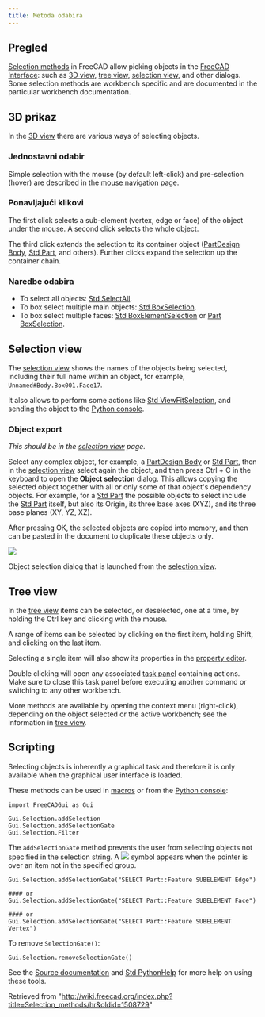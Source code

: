 ```yaml
---
title: Metoda odabira
---
```

## Pregled

[Selection methods](/Selection_methods "Selection methods") in FreeCAD allow picking objects in the [FreeCAD Interface](/Interface "Interface"): such as [3D view](/3D_view "3D view"), [tree view](/Tree_view "Tree view"), [selection view](/Selection_view "Selection view"), and other dialogs. Some selection methods are workbench specific and are documented in the particular workbench documentation.

## 3D prikaz

In the [3D view](/3D_view "3D view") there are various ways of selecting objects.

### Jednostavni odabir

Simple selection with the mouse (by default left-click) and pre-selection (hover) are described in the [mouse navigation](/Mouse_navigation "Mouse navigation") page.

### Ponavljajući klikovi

The first click selects a sub-element (vertex, edge or face) of the object under the mouse. A second click selects the whole object.

The third click extends the selection to its container object ([PartDesign Body](/PartDesign_Body "PartDesign Body"), [Std Part](/Std_Part "Std Part"), and others). Further clicks expand the selection up the container chain.

### Naredbe odabira

* To select all objects: [Std SelectAll](/Std_SelectAll "Std SelectAll").
* To box select multiple main objects: [Std BoxSelection](/Std_BoxSelection "Std BoxSelection").
* To box select multiple faces: [Std BoxElementSelection](/Std_BoxElementSelection "Std BoxElementSelection") or [Part BoxSelection](/Part_BoxSelection "Part BoxSelection").

## Selection view

The [selection view](/Selection_view "Selection view") shows the names of the objects being selected, including their full name within an object, for example, `Unnamed#Body.Box001.Face17`.

It also allows to perform some actions like [Std ViewFitSelection](/Std_ViewFitSelection "Std ViewFitSelection"), and sending the object to the [Python console](/Python_console "Python console").

### Object export

*This should be in the [selection view](/Selection_view "Selection view") page.*

Select any complex object, for example, a [PartDesign Body](/PartDesign_Body "PartDesign Body") or [Std Part](/Std_Part "Std Part"), then in the [selection view](/Selection_view "Selection view") select again the object, and then press Ctrl + C in the keyboard to open the **Object selection** dialog. This allows copying the selected object together with all or only some of that object's dependency objects. For example, for a [Std Part](/Std_Part "Std Part") the possible objects to select include the [Std Part](/Std_Part "Std Part") itself, but also its Origin, its three base axes (XYZ), and its three base planes (XY, YZ, XZ).

After pressing OK, the selected objects are copied into memory, and then can be pasted in the document to duplicate these objects only.

![](/images/ObjectSelection.png)

Object selection dialog that is launched from the [selection view](/Selection_view "Selection view").

## Tree view

In the [tree view](/Tree_view "Tree view") items can be selected, or deselected, one at a time, by holding the Ctrl key and clicking with the mouse.

A range of items can be selected by clicking on the first item, holding Shift, and clicking on the last item.

Selecting a single item will also show its properties in the [property editor](/Property_editor "Property editor").

Double clicking will open any associated [task panel](/Task_panel "Task panel") containing actions. Make sure to close this task panel before executing another command or switching to any other workbench.

More methods are available by opening the context menu (right-click), depending on the object selected or the active workbench; see the information in [tree view](/Tree_view "Tree view").

## Scripting

Selecting objects is inherently a graphical task and therefore it is only available when the graphical user interface is loaded.

These methods can be used in [macros](/Macros "Macros") or from the [Python console](/Python_console "Python console"):

```
import FreeCADGui as Gui

Gui.Selection.addSelection
Gui.Selection.addSelectionGate
Gui.Selection.Filter

```

The `addSelectionGate` method prevents the user from selecting objects not specified in the selection string. A ![](/images/Button_invalid.svg) symbol appears when the pointer is over an item not in the specified group.

```
Gui.Selection.addSelectionGate("SELECT Part::Feature SUBELEMENT Edge")

#### or
Gui.Selection.addSelectionGate("SELECT Part::Feature SUBELEMENT Face")

#### or
Gui.Selection.addSelectionGate("SELECT Part::Feature SUBELEMENT Vertex")

```

To remove `SelectionGate()`:

```
Gui.Selection.removeSelectionGate()

```

See the [Source documentation](/Source_documentation "Source documentation") and [Std PythonHelp](/Std_PythonHelp "Std PythonHelp") for more help on using these tools.

Retrieved from "<http://wiki.freecad.org/index.php?title=Selection_methods/hr&oldid=1508729>"